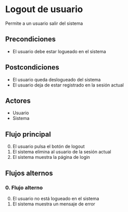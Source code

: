 # Logout de usuario

Permite a un usuario salir del sistema

## Precondiciones

* El usuario debe estar logueado en el sistema

## Postcondiciones

* El usuario queda deslogueado del sistema
* El usuario deja de estar registrado en la sesión actual

## Actores

* Usuario
* Sistema

## Flujo principal

0. El usuario pulsa el botón de logout
1. El sistema elimina al usuario de la sesión actual
2. El sistema muestra la página de login

## Flujos alternos

### 0.  Flujo alterno

0. El usuario no está logueado en el sistema
1. El sistema muestra un mensaje de error

